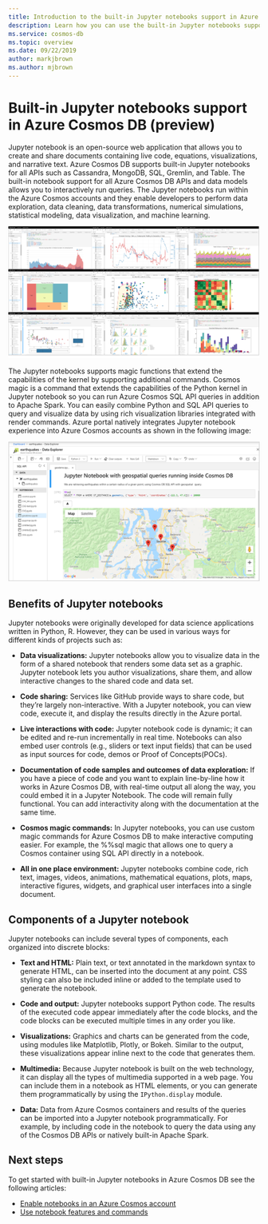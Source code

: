 ```yaml
---
title: Introduction to the built-in Jupyter notebooks support in Azure Cosmos DB (Preview)
description: Learn how you can use the built-in Jupyter notebooks support in Azure Cosmos DB to interactively run queries.
ms.service: cosmos-db
ms.topic: overview 
ms.date: 09/22/2019
author: markjbrown
ms.author: mjbrown
---
```


# Built-in Jupyter notebooks support in Azure Cosmos DB (preview)

Jupyter notebook is an open-source web application that allows you to create and share documents containing live code, equations, visualizations, and narrative text. Azure Cosmos DB supports built-in Jupyter notebooks for all APIs such as Cassandra, MongoDB, SQL, Gremlin, and Table. The built-in notebook support for all Azure Cosmos DB APIs and data models allows you to interactively run queries. The Jupyter notebooks run within the Azure Cosmos accounts and they enable developers to perform data exploration, data cleaning, data transformations, numerical simulations, statistical modeling, data visualization, and machine learning.

![Jupyter notebooks visualizations in Azure Cosmos DB](./media/cosmosdb-jupyter-notebooks/cosmos-notebooks-overview.png)

The Jupyter notebooks supports magic functions that extend the capabilities of the kernel by supporting additional commands. Cosmos magic is a command that extends the capabilities of the Python kernel in Jupyter notebook so you can run Azure Cosmos SQL API queries in addition to Apache Spark. You can easily combine Python and SQL API queries to query and visualize data by using rich visualization libraries integrated with render commands.
Azure portal natively integrates Jupyter notebook experience into Azure Cosmos accounts as shown in the following image:

![Jupyter notebooks support in Azure Cosmos DB](./media/cosmosdb-jupyter-notebooks/jupyter-notebooks-portal.png)

## Benefits of Jupyter notebooks

Jupyter notebooks were originally developed for data science applications written in Python, R. However, they can be used in various ways for different kinds of projects such as:

* **Data visualizations:** Jupyter notebooks allow you to visualize data in the form of a shared notebook that renders some data set as a graphic. Jupyter notebook lets you author visualizations, share them, and allow interactive changes to the shared code and data set.

* **Code sharing:** Services like GitHub provide ways to share code, but they’re largely non-interactive. With a Jupyter notebook, you can view code, execute it, and display the results directly in the Azure portal.

* **Live interactions with code:** Jupyter notebook code is dynamic; it can be edited and re-run incrementally in real time. Notebooks can also embed user controls (e.g., sliders or text input fields) that can be used as input sources for code, demos or Proof of Concepts(POCs).

* **Documentation of code samples and outcomes of data exploration:** If you have a piece of code and you want to explain line-by-line how it works in Azure Cosmos DB, with real-time output all along the way, you could embed it in a Jupyter Notebook. The code will remain fully functional. You can add interactivity along with the documentation at the same time.

* **Cosmos magic commands:** In Jupyter notebooks, you can use custom magic commands for Azure Cosmos DB to make interactive computing easier. For example, the %%sql magic that allows one to query a Cosmos container using SQL API directly in a notebook.

* **All in one place environment:** Jupyter notebooks combine code, rich text, images, videos, animations, mathematical equations, plots, maps, interactive figures, widgets, and graphical user interfaces into a single document.

## Components of a Jupyter notebook

Jupyter notebooks can include several types of components, each organized into discrete blocks:

* **Text and HTML:** Plain text, or text annotated in the markdown syntax to generate HTML, can be inserted into the document at any point. CSS styling can also be included inline or added to the template used to generate the notebook.

* **Code and output:** Jupyter notebooks support Python code. The results of the executed code appear immediately after the code blocks, and the code blocks can be executed multiple times in any order you like.

* **Visualizations:** Graphics and charts can be generated from the code, using modules like Matplotlib, Plotly, or Bokeh. Similar to the output, these visualizations appear inline next to the code that generates them.

* **Multimedia:** Because Jupyter notebook is built on the web technology, it can display all the types of multimedia supported in a web page. You can include them in a notebook as HTML elements, or you can generate them programmatically by using the `IPython.display` module.

* **Data:** Data from Azure Cosmos containers and results of the queries can be imported into a Jupyter notebook programmatically. For example, by including code in the notebook to query the data using any of the Cosmos DB APIs or natively built-in Apache Spark.

## Next steps

To get started with built-in Jupyter notebooks in Azure Cosmos DB see the following articles:

* [Enable notebooks in an Azure Cosmos account](enable-notebooks.md)
* [Use notebook features and commands](use-notebook-features-and-commands.md)



